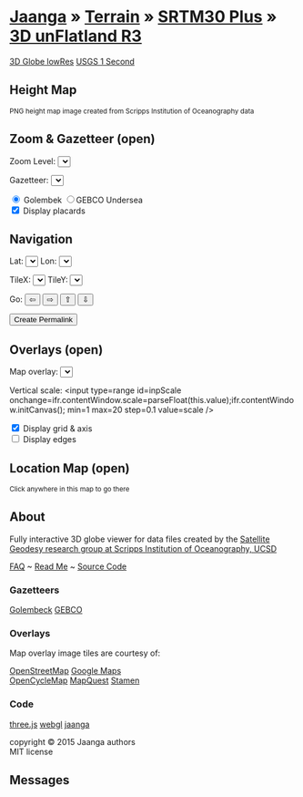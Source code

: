 [Jaanga]( ../../../index.html ) &raquo; [Terrain]( ../../../terrain-r2/terrain.html ) &raquo; [SRTM30 Plus]( ../../terrain-srtm30-plus-viewers.html ) &raquo;
[3D unFlatland R3]( png-tms7-viewer-3d-unflatland.html "View SRTM data prepared by the Scripps Institution of Oceanography at UCSD" )
===
[3D Globe lowRes]( http://jaanga.github.io/terrain-srtm30-plus-viewers/png-tms7-viewer-3d-globe-low/latest/index.html ) 
[USGS 1 Second]( http://jaanga.github.io/terrain-usgs-viewers/png-usgs-viewer-3d-unflatland/r1/png-usgs-viewer-3d-unflatland.html )

## Height Map

<div id=heightMapHolder ></div>  
<small>PNG height map image created from Scripps Institution of Oceanography data</small> 

## Zoom & Gazetteer (open)

Zoom Level: <select id=selZoom onchange=ifr.contentWindow.setZoom(); ></select>

Gazetteer: <select id=selPlace ></select>

<input type=radio id=inpGolem name=gaz onclick=ifr.contentWindow.setGazetteer(); title="Over 2,000 place names" checked /> Golembek 
<input type=radio id=inpGEBCO name=gaz onclick=ifr.contentWindow.setGazetteer(); title="over 3,800 undersea feature names" />GEBCO Undersea  
<input type=checkbox id=inpPlacards onchange=ifr.contentWindow.setPlacards(); checked /> Display placards


## Navigation

Lat: <select id=selLat onchange=ifr.contentWindow.selectFile(); ></select> 
Lon: <select id=selLon onchange=ifr.contentWindow.selectFile(); ></select>

TileX: <select id=selTileX onchange=ifr.contentWindow.setTileParameters(); ></select>
TileY: <select id=selTileY onchange=ifr.contentWindow.setTileParameters(); ></select>

Go: <button onclick=ifr.contentWindow.tileWest(); title="Go west" >&#8678;</button> 
<button onclick=ifr.contentWindow.tileEast(); title="Go east"  >&#8680;</button> 
<button onclick=ifr.contentWindow.tileNorth(); title="Go north" >&#8679;</button> 
<button onclick=ifr.contentWindow.tileSouth(); title="Go south" >&#8681;</button> 

<button onclick=ifr.contentWindow.setPermalink() >Create Permalink</button>

## Overlays (open)

Map overlay: <select id=selMap onchange=ifr.contentWindow.setMapOverlay() /></select>

Vertical scale: <input type=range id=inpScale onchange=ifr.contentWindow.scale=parseFloat(this.value);ifr.contentWindow.initCanvas(); min=1 max=20 step=0.1 value=scale /></select>

<input type=checkbox id=inpGrid onchange=ifr.contentWindow.setHelpers(); checked=true /> Display grid & axis  
<input type=checkbox id=inpEdges onchange=ifr.contentWindow.setEdges(); /> Display edges

## Location Map (open)

<div id=locationMap title='Not fully Mercatorized yet...' ></div>  
<small>Click anywhere in this map to go there</small>

## About

Fully interactive 3D globe viewer for data files created by the 
[Satellite Geodesy research group at Scripps Institution of Oceanography, UCSD]( http://topex.ucsd.edu/WWW_html/srtm30_plus.html )


[FAQ]( http://jaanga.github.io/terrain-r2/terrain.html#faq.md# ) ~ 
[Read Me]( http://jaanga.github.io/terrain-srtm30-plus-viewers/terrain-srtm30-plus-viewers.html#./png-tms7-viewer-3d-unflatland-features/readme.md# ) ~
[Source Code]( https://github.com/jaanga/terrain-srtm30-plus-viewers/tree/gh-pages/png-tms7-viewer-3d-unflatland-features ) 

### Gazetteers

[Golembeck]( http://www.golombek.com/locations.html ) [GEBCO]( http://www.gebco.net/data_and_products/undersea_feature_names/ )

### Overlays
Map overlay image tiles are courtesy of:

[OpenStreetMap]( https://www.openstreetmap.org/ )
[Google Maps]( https://www.google.com/maps/ )  
[OpenCycleMap]( http://www.opencyclemap.org/ )
[MapQuest]( http://www.mapquest.com/ )
[Stamen]( http://stamen.com/ )

### Code

[three.js]( http://threejs.org ) [webgl]( http://khronos.org/webgl/ ) [jaanga]( http://jaanga.github.io )

copyright &copy; 2015 Jaanga authors  
MIT license


## Messages

<div id=msg ></div>
<div id=msg1 ></div>
<div id=msg2 ></div>
